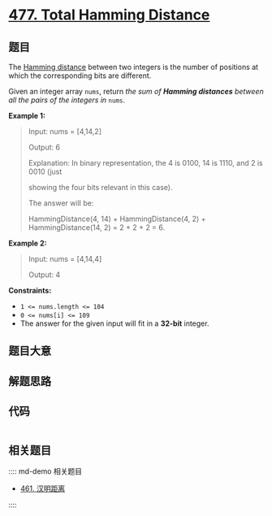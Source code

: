 # [477. Total Hamming Distance](https://leetcode.com/problems/total-hamming-distance)

## 题目

The [Hamming distance](https://en.wikipedia.org/wiki/Hamming_distance) between
two integers is the number of positions at which the corresponding bits are
different.

Given an integer array `nums`, return _the sum of **Hamming distances**
between all the pairs of the integers in_ `nums`.



**Example 1:**

> Input: nums = [4,14,2]
> 
> Output: 6
> 
> Explanation: In binary representation, the 4 is 0100, 14 is 1110, and 2 is 0010 (just
> 
> showing the four bits relevant in this case).
> 
> The answer will be:
> 
> HammingDistance(4, 14) + HammingDistance(4, 2) + HammingDistance(14, 2) = 2 + 2 + 2 = 6.

**Example 2:**

> Input: nums = [4,14,4]
> 
> Output: 4

**Constraints:**

  * `1 <= nums.length <= 104`
  * `0 <= nums[i] <= 109`
  * The answer for the given input will fit in a **32-bit** integer.


## 题目大意

## 解题思路

## 代码

```javascript

```

## 相关题目

:::: md-demo 相关题目
- [461. 汉明距离](https://leetcode.com/problems/hamming-distance)

::::
